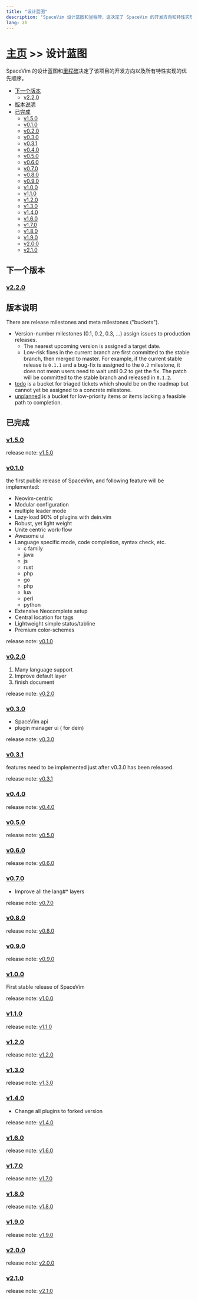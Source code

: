 ```yaml
---
title: "设计蓝图"
description: "SpaceVim 设计蓝图和里程碑，这决定了 SpaceVim 的开发方向和特性实现的优先顺序。"
lang: zh
---
```


# [主页](../) >> 设计蓝图

SpaceVim 的设计蓝图和[里程碑](https://github.com/SpaceVim/SpaceVim/milestones)决定了该项目的开发方向以及所有特性实现的优先顺序。

<!-- vim-markdown-toc GFM -->

- [下一个版本](#下一个版本)
  - [v2.2.0](#v220)
- [版本说明](#版本说明)
- [已完成](#已完成)
  - [v1.5.0](#v150)
  - [v0.1.0](#v010)
  - [v0.2.0](#v020)
  - [v0.3.0](#v030)
  - [v0.3.1](#v031)
  - [v0.4.0](#v040)
  - [v0.5.0](#v050)
  - [v0.6.0](#v060)
  - [v0.7.0](#v070)
  - [v0.8.0](#v080)
  - [v0.9.0](#v090)
  - [v1.0.0](#v100)
  - [v1.1.0](#v110)
  - [v1.2.0](#v120)
  - [v1.3.0](#v130)
  - [v1.4.0](#v140)
  - [v1.6.0](#v160)
  - [v1.7.0](#v170)
  - [v1.8.0](#v180)
  - [v1.9.0](#v190)
  - [v2.0.0](#v200)
  - [v2.1.0](#v210)

<!-- vim-markdown-toc -->

## 下一个版本

### [v2.2.0](https://github.com/SpaceVim/SpaceVim/milestone/25)

## 版本说明

There are release milestones and meta milestones ("buckets").

- Version-number milestones (0.1, 0.2, 0.3, …) assign issues to production releases.
  - The nearest upcoming version is assigned a target date.
  - Low-risk fixes in the current branch are first committed to the stable branch, then merged to master. For example, if the current stable release is `0.1.1` and a bug-fix is assigned to the `0.2` milestone, it does not mean users need to wait until 0.2 to get the fix. The patch will be committed to the stable branch and released in `0.1.2`.
- [todo](https://github.com/SpaceVim/SpaceVim/milestone/4) is a bucket for triaged tickets which should be on the roadmap but cannot yet be assigned to a concrete milestone.
- [unplanned](https://github.com/SpaceVim/SpaceVim/milestone/5) is a bucket for low-priority items or items lacking a feasible path to completion.

<!-- call SpaceVim#dev#roadmap#updateCompletedItems('cn') -->

<!-- SpaceVim roadmap completed items start -->

## 已完成

### [v1.5.0](https://github.com/SpaceVim/SpaceVim/milestone/18)

release note: [v1.5.0](http://spacevim.org/SpaceVim-release-v1.5.0/)

### [v0.1.0](https://github.com/SpaceVim/SpaceVim/milestone/1)

the first public release of SpaceVim, and following feature will be implemented:

- Neovim-centric
- Modular configuration
- multiple leader mode
- Lazy-load 90% of plugins with dein.vim
- Robust, yet light weight
- Unite centric work-flow
- Awesome ui
- Language specific mode, code completion, syntax check, etc.
  - c family
  - java
  - js
  - rust
  - php
  - go
  - php
  - lua
  - perl
  - python
- Extensive Neocomplete setup
- Central location for tags
- Lightweight simple status/tabline
- Premium color-schemes

release note: [v0.1.0](http://spacevim.org/SpaceVim-release-v0.1.0/)

### [v0.2.0](https://github.com/SpaceVim/SpaceVim/milestone/2)

1. Many language support
2. Improve default layer
3. finish document

release note: [v0.2.0](http://spacevim.org/SpaceVim-release-v0.2.0/)

### [v0.3.0](https://github.com/SpaceVim/SpaceVim/milestone/3)

- SpaceVim api
- plugin manager ui ( for dein)

release note: [v0.3.0](http://spacevim.org/SpaceVim-release-v0.3.0/)

### [v0.3.1](https://github.com/SpaceVim/SpaceVim/milestone/6)

features need to be implemented just after v0.3.0 has been released.

release note: [v0.3.1](http://spacevim.org/SpaceVim-release-v0.3.1/)

### [v0.4.0](https://github.com/SpaceVim/SpaceVim/milestone/7)

release note: [v0.4.0](http://spacevim.org/SpaceVim-release-v0.4.0/)

### [v0.5.0](https://github.com/SpaceVim/SpaceVim/milestone/8)

release note: [v0.5.0](http://spacevim.org/SpaceVim-release-v0.5.0/)

### [v0.6.0](https://github.com/SpaceVim/SpaceVim/milestone/9)

release note: [v0.6.0](http://spacevim.org/SpaceVim-release-v0.6.0/)

### [v0.7.0](https://github.com/SpaceVim/SpaceVim/milestone/10)

- Improve all the lang#\* layers

release note: [v0.7.0](http://spacevim.org/SpaceVim-release-v0.7.0/)

### [v0.8.0](https://github.com/SpaceVim/SpaceVim/milestone/11)

release note: [v0.8.0](http://spacevim.org/SpaceVim-release-v0.8.0/)

### [v0.9.0](https://github.com/SpaceVim/SpaceVim/milestone/12)

release note: [v0.9.0](http://spacevim.org/SpaceVim-release-v0.9.0/)

### [v1.0.0](https://github.com/SpaceVim/SpaceVim/milestone/13)

First stable release of SpaceVim

release note: [v1.0.0](http://spacevim.org/SpaceVim-release-v1.0.0/)

### [v1.1.0](https://github.com/SpaceVim/SpaceVim/milestone/14)

release note: [v1.1.0](http://spacevim.org/SpaceVim-release-v1.1.0/)

### [v1.2.0](https://github.com/SpaceVim/SpaceVim/milestone/15)

release note: [v1.2.0](http://spacevim.org/SpaceVim-release-v1.2.0/)

### [v1.3.0](https://github.com/SpaceVim/SpaceVim/milestone/16)

release note: [v1.3.0](http://spacevim.org/SpaceVim-release-v1.3.0/)

### [v1.4.0](https://github.com/SpaceVim/SpaceVim/milestone/17)

- Change all plugins to forked version

release note: [v1.4.0](http://spacevim.org/SpaceVim-release-v1.4.0/)

### [v1.6.0](https://github.com/SpaceVim/SpaceVim/milestone/19)

release note: [v1.6.0](http://spacevim.org/SpaceVim-release-v1.6.0/)

### [v1.7.0](https://github.com/SpaceVim/SpaceVim/milestone/20)

release note: [v1.7.0](http://spacevim.org/SpaceVim-release-v1.7.0/)

### [v1.8.0](https://github.com/SpaceVim/SpaceVim/milestone/21)

release note: [v1.8.0](http://spacevim.org/SpaceVim-release-v1.8.0/)

### [v1.9.0](https://github.com/SpaceVim/SpaceVim/milestone/22)

release note: [v1.9.0](http://spacevim.org/SpaceVim-release-v1.9.0/)

### [v2.0.0](https://github.com/SpaceVim/SpaceVim/milestone/23)

release note: [v2.0.0](http://spacevim.org/SpaceVim-release-v2.0.0/)

### [v2.1.0](https://github.com/SpaceVim/SpaceVim/milestone/24)

release note: [v2.1.0](http://spacevim.org/SpaceVim-release-v2.1.0/)

<!-- SpaceVim roadmap completed items end -->
